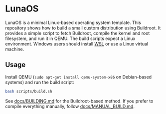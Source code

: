 # LunaOS

LunaOS is a minimal Linux-based operating system template. This repository shows
how to build a small custom distribution using Buildroot. It provides a simple
script to fetch Buildroot, compile the kernel and root filesystem, and run it in
QEMU. The build scripts expect a Linux environment. Windows users should install
[WSL](https://learn.microsoft.com/windows/wsl/) or use a Linux virtual machine.

## Usage
Install QEMU (`sudo apt-get install qemu-system-x86` on Debian-based systems) and run the build script:
```bash
bash scripts/build.sh
```

See [docs/BUILDING.md](docs/BUILDING.md) for the Buildroot-based method. If you prefer to compile everything manually, follow [docs/MANUAL_BUILD.md](docs/MANUAL_BUILD.md).

